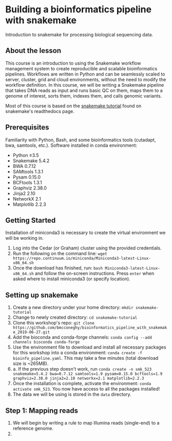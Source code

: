 # Building a bioinformatics pipeline with snakemake
Introduction to snakemake for processing biological sequencing data.
## About the lesson
This course is an introduction to using the Snakemake workflow management system to create reproducible and scalable bioinformatics pipelines. Workflows are written in Python and can be seamlessly scaled to server, cluster, grid and cloud environments, without the need to modify the workflow definition. In this course, we will be writing a Snakemake pipeline that takes DNA reads as input and runs basic QC on them, maps them to a genome of interest, sorts them, indexes them, and calls genomic variants.

Most of this course is based on the [snakemake tutorial](https://snakemake.readthedocs.io/en/stable/tutorial/tutorial.html) found on snakemake's readthedocs page.

## Prerequisites
Familiarity with Python, Bash, and some bioinformatics tools (cutadapt, bwa, samtools, etc.).
Software installed in conda environment:
* Python ≥3.5
* Snakemake 5.4.2
* BWA 0.7.12
* SAMtools 1.3.1
* Pysam 0.15.0
* BCFtools 1.3.1
* Graphviz 2.38.0
* Jinja2 2.10
* NetworkX 2.1
* Matplotlib 2.2.3

## Getting Started
Installation of miniconda3 is necessary to create the virtual environment we will be working in.
1. Log into the Cedar (or Graham) cluster using the provided credentials.
2. Run the following on the command line: `wget https://repo.continuum.io/miniconda/Miniconda3-latest-Linux-x86_64.sh`
3. Once the download has finished, run: `bash Miniconda3-latest-Linux-x86_64.sh` and follow the on-screen instructions. Press `enter` when asked where to install miniconda3 (or specify location).

## Setting up snakemake
1. Create a new directory under your home directory: `mkdir snakemake-tutorial`
2. Change to newly created directory: `cd snakemake-tutorial`
3. Clone this workshop's repo: `git clone https://github.com/bmcconeghy/bioinformatics_pipeline_with_snakemake_2019-06-27.git`
4. Add the bioconda and conda-forge channels: `conda config --add channels bioconda conda-forge`
5. Use the environment file to download and install all necessary packages for this workshop into a conda environment: `conda create -f bioinfo_pipeline.yaml`. This may take a few minutes (total download size is ~265MB).
5. a. If the previous step doesn't work, run `conda create -n smk_523 snakemake=5.4.2 bwa=0.7.12 samtools=1.9 pysam=0.15.0 bcftools=1.9 graphviz=2.38.0 jinja2=2.10 networkx=2.1 matplotlib=2.2.3`
6. Once the installation is complete, activate the environment: `conda activate smk_523`. You now have access to all the packages installed!
7. The data we will be using is stored in the `data` directory.

## Step 1: Mapping reads
1. We will begin by writing a rule to map Illumina reads (single-end) to a reference genome.
2. 
